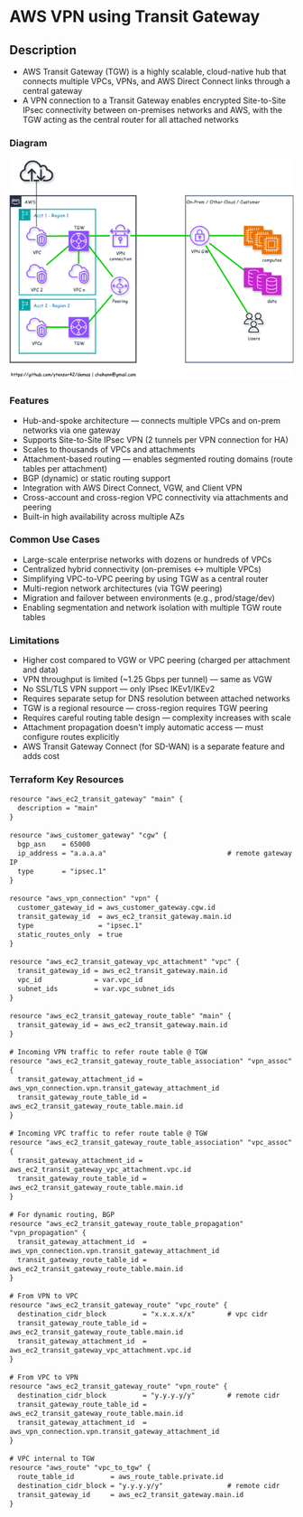 # AWS VPN using Transit Gateway

## Description
  - AWS Transit Gateway (TGW) is a highly scalable, cloud-native hub that connects multiple VPCs, VPNs, and AWS Direct Connect links through a central gateway
  - A VPN connection to a Transit Gateway enables encrypted Site-to-Site IPsec connectivity between on-premises networks and AWS, with the TGW acting as the central router for all attached networks

### Diagram

  ![AWS VPN using Transit Gateway](./../../images/vpn-tgw.png)

### Features
  - Hub-and-spoke architecture — connects multiple VPCs and on-prem networks via one gateway
  - Supports Site-to-Site IPsec VPN (2 tunnels per VPN connection for HA)
  - Scales to thousands of VPCs and attachments
  - Attachment-based routing — enables segmented routing domains (route tables per attachment)
  - BGP (dynamic) or static routing support
  - Integration with AWS Direct Connect, VGW, and Client VPN
  - Cross-account and cross-region VPC connectivity via attachments and peering
  - Built-in high availability across multiple AZs

### Common Use Cases

  - Large-scale enterprise networks with dozens or hundreds of VPCs
  - Centralized hybrid connectivity (on-premises ↔ multiple VPCs)
  - Simplifying VPC-to-VPC peering by using TGW as a central router
  - Multi-region network architectures (via TGW peering)
  - Migration and failover between environments (e.g., prod/stage/dev)
  - Enabling segmentation and network isolation with multiple TGW route tables

### Limitations

  - Higher cost compared to VGW or VPC peering (charged per attachment and data)
  - VPN throughput is limited (~1.25 Gbps per tunnel) — same as VGW
  - No SSL/TLS VPN support — only IPsec IKEv1/IKEv2
  - Requires separate setup for DNS resolution between attached networks
  - TGW is a regional resource — cross-region requires TGW peering
  - Requires careful routing table design — complexity increases with scale
  - Attachment propagation doesn't imply automatic access — must configure routes explicitly
  - AWS Transit Gateway Connect (for SD-WAN) is a separate feature and adds cost

### Terraform Key Resources

    resource "aws_ec2_transit_gateway" "main" {
      description = "main"
    }

    resource "aws_customer_gateway" "cgw" {
      bgp_asn    = 65000
      ip_address = "a.a.a.a"                              # remote gateway IP
      type       = "ipsec.1"
    }

    resource "aws_vpn_connection" "vpn" {
      customer_gateway_id = aws_customer_gateway.cgw.id
      transit_gateway_id  = aws_ec2_transit_gateway.main.id
      type                = "ipsec.1"
      static_routes_only  = true
    }

    resource "aws_ec2_transit_gateway_vpc_attachment" "vpc" {
      transit_gateway_id = aws_ec2_transit_gateway.main.id
      vpc_id             = var.vpc_id
      subnet_ids         = var.vpc_subnet_ids
    }

    resource "aws_ec2_transit_gateway_route_table" "main" {
      transit_gateway_id = aws_ec2_transit_gateway.main.id
    }

    # Incoming VPN traffic to refer route table @ TGW 
    resource "aws_ec2_transit_gateway_route_table_association" "vpn_assoc" {
      transit_gateway_attachment_id = aws_vpn_connection.vpn.transit_gateway_attachment_id
      transit_gateway_route_table_id = aws_ec2_transit_gateway_route_table.main.id
    }

    # Incoming VPC traffic to refer route table @ TGW
    resource "aws_ec2_transit_gateway_route_table_association" "vpc_assoc" {
      transit_gateway_attachment_id = aws_ec2_transit_gateway_vpc_attachment.vpc.id
      transit_gateway_route_table_id = aws_ec2_transit_gateway_route_table.main.id
    }

    # For dynamic routing, BGP
    resource "aws_ec2_transit_gateway_route_table_propagation" "vpn_propagation" {
      transit_gateway_attachment_id  = aws_vpn_connection.vpn.transit_gateway_attachment_id
      transit_gateway_route_table_id = aws_ec2_transit_gateway_route_table.main.id
    }

    # From VPN to VPC
    resource "aws_ec2_transit_gateway_route" "vpc_route" {
      destination_cidr_block         = "x.x.x.x/x"        # vpc cidr
      transit_gateway_route_table_id = aws_ec2_transit_gateway_route_table.main.id
      transit_gateway_attachment_id  = aws_ec2_transit_gateway_vpc_attachment.vpc.id
    }

    # From VPC to VPN
    resource "aws_ec2_transit_gateway_route" "vpn_route" {
      destination_cidr_block         = "y.y.y.y/y"        # remote cidr
      transit_gateway_route_table_id = aws_ec2_transit_gateway_route_table.main.id
      transit_gateway_attachment_id  = aws_vpn_connection.vpn.transit_gateway_attachment_id
    }

    # VPC internal to TGW
    resource "aws_route" "vpc_to_tgw" {
      route_table_id         = aws_route_table.private.id
      destination_cidr_block = "y.y.y.y/y"                # remote cidr
      transit_gateway_id     = aws_ec2_transit_gateway.main.id
    }
